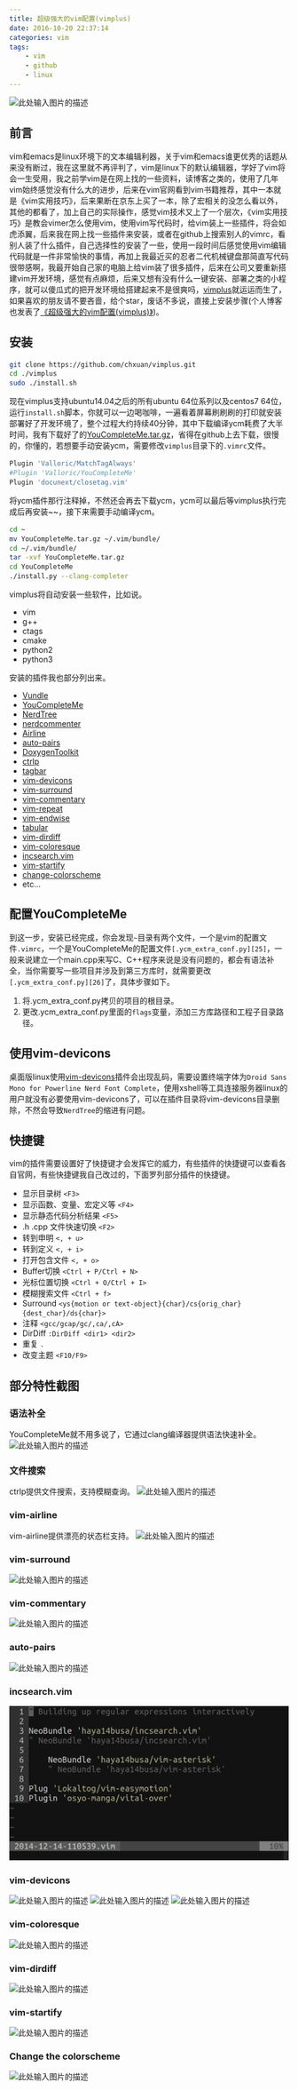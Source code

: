 ```yaml
---
title: 超级强大的vim配置(vimplus)
date: 2016-10-20 22:37:14
categories: vim
tags: 
    - vim
    - github
    - linux
---
```


![此处输入图片的描述][1]

前言
-----

vim和emacs是linux环境下的文本编辑利器，关于vim和emacs谁更优秀的话题从来没有断过，我在这里就不再评判了，vim是linux下的默认编辑器，学好了vim将会一生受用，我之前学vim是在网上找的一些资料，读博客之类的，使用了几年vim始终感觉没有什么大的进步，后来在vim官网看到vim书籍推荐，其中一本就是《vim实用技巧》，后来果断在京东上买了一本，除了宏相关的没怎么看以外，其他的都看了，加上自己的实际操作，感觉vim技术又上了一个层次，《vim实用技巧》是教会vimer怎么使用vim，使用vim写代码时，给vim装上一些插件，将会如虎添翼，后来我在网上找一些插件来安装，或者在github上搜索别人的vimrc，看别人装了什么插件，自己选择性的安装了一些，使用一段时间后感觉使用vim编辑代码就是一件非常愉快的事情，再加上我最近买的忍者二代机械键盘那简直写代码很带感啊，我最开始自己家的电脑上给vim装了很多插件，后来在公司又要重新搭建vim开发环境，感觉有点麻烦，后来又想有没有什么一键安装、部署之类的小程序，就可以傻瓜式的把开发环境给搭建起来不是很爽吗，[vimplus][2]就运运而生了，如果喜欢的朋友请不要吝啬，给个star，废话不多说，直接上安装步骤(个人博客也发表了[《超级强大的vim配置(vimplus)》][3])。

<!--more-->

安装
-----

```bash
git clone https://github.com/chxuan/vimplus.git
cd ./vimplus
sudo ./install.sh
```

现在vimplus支持ubuntu14.04之后的所有ubuntu 64位系列以及centos7 64位，运行`install.sh`脚本，你就可以一边喝咖啡，一遍看着屏幕刷刷刷的打印就安装部署好了开发环境了，整个过程大约持续40分钟，其中下载编译ycm耗费了大半时间，我有下载好了的[YouCompleteMe.tar.gz][4]，省得在github上去下载，很慢的，你懂的，若想要手动安装ycm，需要修改`vimplus`目录下的`.vimrc`文件。

```bash
Plugin 'Valloric/MatchTagAlways'
#Plugin 'Valloric/YouCompleteMe'
Plugin 'docunext/closetag.vim'
```

将ycm插件那行注释掉，不然还会再去下载ycm，ycm可以最后等vimplus执行完成后再安装~~，接下来需要手动编译ycm。

```bash
cd ~
mv YouCompleteMe.tar.gz ~/.vim/bundle/
cd ~/.vim/bundle/
tar -xvf YouCompleteMe.tar.gz
cd YouCompleteMe
./install.py --clang-completer
```

vimplus将自动安装一些软件，比如说。

 - vim
 - g++ 
 - ctags 
 - cmake
 - python2
 - python3

安装的插件我也部分列出来。

 - [Vundle][5]
 - [YouCompleteMe][6]
 - [NerdTree][7]
 - [nerdcommenter][8]
 - [Airline][9]
 - [auto-pairs][10]
 - [DoxygenToolkit][11]
 - [ctrlp][12]
 - [tagbar][13]
 - [vim-devicons][14]
 - [vim-surround][15]
 - [vim-commentary][16]
 - [vim-repeat][17]
 - [vim-endwise][18]
 - [tabular][19]
 - [vim-dirdiff][20]
 - [vim-coloresque][21]
 - [incsearch.vim][22]
 - [vim-startify][23]
 - [change-colorscheme][24]
 - etc...
 
配置YouCompleteMe
-----

到这一步，安装已经完成，你会发现`~`目录有两个文件，一个是vim的配置文件`.vimrc`，一个是YouCompleteMe的配置文件`[.ycm_extra_conf.py][25]`，一般来说建立一个main.cpp来写C、C++程序来说是没有问题的，都会有语法补全，当你需要写一些项目并涉及到第三方库时，就需要更改`[.ycm_extra_conf.py][26]`了，具体步骤如下。

 1. 将.ycm_extra_conf.py拷贝的项目的根目录。
 2. 更改.ycm_extra_conf.py里面的`flags`变量，添加三方库路径和工程子目录路径。
 
使用vim-devicons
-----

桌面版linux使用[vim-devicons][27]插件会出现乱码，需要设置终端字体为`Droid Sans Mono for Powerline Nerd Font Complete`，使用xshell等工具连接服务器linux的用户就没有必要使用vim-devicons了，可以在插件目录将vim-devicons目录删除，不然会导致`NerdTree`的缩进有问题。

快捷键
-----

vim的插件需要设置好了快捷键才会发挥它的威力，有些插件的快捷键可以查看各自官网，有些快捷键我自己改过的，下面罗列部分插件的快捷键。

 - 显示目录树 `<F3>`
 - 显示函数、变量、宏定义等 `<F4>`
 - 显示静态代码分析结果 `<F5>`
 - .h .cpp 文件快速切换 `<F2>`
 - 转到申明 `<, + u>`
 - 转到定义 `<, + i>`
 - 打开包含文件 `<, + o>`
 - Buffer切换 `<Ctrl + P/Ctrl + N>`
 - 光标位置切换 `<Ctrl + O/Ctrl + I>`
 - 模糊搜索文件 `<Ctrl + f>`
 - Surround `<ys{motion or text-object}{char}/cs{orig_char}{dest_char}/ds{char}>`
 - 注释 `<gcc/gcap/gc/,ca/,cA>`
 - DirDiff `:DirDiff <dir1> <dir2>`
 - 重复 `.`
 - 改变主题 `<F10/F9>`

部分特性截图
-----

### 语法补全

YouCompleteMe就不用多说了，它通过clang编译器提供语法快速补全。
![此处输入图片的描述][28]
 
### 文件搜索

ctrlp提供文件搜索，支持模糊查询。
![此处输入图片的描述][29]

### vim-airline

vim-airline提供漂亮的状态栏支持。
![此处输入图片的描述][30]

### vim-surround

![此处输入图片的描述][31]

### vim-commentary

![此处输入图片的描述][32]

### auto-pairs

![此处输入图片的描述][33]

### incsearch.vim

![此处输入图片的描述][34]

### vim-devicons

![此处输入图片的描述][35]
![此处输入图片的描述][36]
![此处输入图片的描述][37]

### vim-coloresque

![此处输入图片的描述][38]

### vim-dirdiff

![此处输入图片的描述][39]

### vim-startify

![此处输入图片的描述][40]

### Change the colorscheme

![此处输入图片的描述][41]


  [1]: https://raw.githubusercontent.com/chxuan/vimplus/master/screenshots/main.png
  [2]: https://github.com/chxuan/vimplus
  [3]: http://chengxuan.me/2016/10/20/%E8%B6%85%E7%BA%A7%E5%BC%BA%E5%A4%A7%E7%9A%84vim%E9%85%8D%E7%BD%AE-vimplus/
  [4]: http://pan.baidu.com/s/1kVdgsRl
  [5]: https://github.com/VundleVim/Vundle.vim
  [6]: https://github.com/Valloric/YouCompleteMe
  [7]: https://github.com/scrooloose/nerdtree
  [8]: https://github.com/scrooloose/nerdcommenter
  [9]: https://github.com/vim-airline/vim-airline
  [10]: https://github.com/jiangmiao/auto-pairs
  [11]: https://github.com/vim-scripts/DoxygenToolkit.vim
  [12]: https://github.com/ctrlpvim/ctrlp.vim
  [13]: https://github.com/majutsushi/tagbar
  [14]: https://github.com/ryanoasis/vim-devicons
  [15]: https://github.com/tpope/vim-surround
  [16]: https://github.com/tpope/vim-commentary
  [17]: https://github.com/tpope/vim-repeat
  [18]: https://github.com/tpope/vim-endwise
  [19]: https://github.com/godlygeek/tabular
  [20]: https://github.com/will133/vim-dirdiff
  [21]: https://github.com/gko/vim-coloresque
  [22]: https://github.com/haya14busa/incsearch.vim
  [23]: https://github.com/mhinz/vim-startify
  [24]: https://github.com/chxuan/change-colorscheme
  [25]: https://github.com/chxuan/vimplus/blob/master/.ycm_extra_conf.py
  [26]: https://github.com/chxuan/vimplus/blob/master/.ycm_extra_conf.py
  [27]: https://github.com/ryanoasis/vim-devicons
  [28]: https://camo.githubusercontent.com/1f3f922431d5363224b20e99467ff28b04e810e2/687474703a2f2f692e696d6775722e636f6d2f304f50346f6f642e676966
  [29]: https://camo.githubusercontent.com/e15ac916ab9a14dd07135cb2d985cc7333200a38/687474703a2f2f692e696d6775722e636f6d2f614f63774877742e706e67
  [30]: https://camo.githubusercontent.com/ba79534309330accd776a8d2a0712f7c4037d7f9/68747470733a2f2f662e636c6f75642e6769746875622e636f6d2f6173736574732f3330363530322f313037323632332f34346332393261302d313439352d313165332d396365362d6463616461336631633533362e676966
  [31]: https://camo.githubusercontent.com/1f02cead8bdcf894f26b0006c44068a33a7dc8e5/687474703a2f2f6a6f65646963617374726f2e636f6d2f7374617469632f70696374757265732f737572726f756e645f656e2e676966
  [32]: https://camo.githubusercontent.com/2f5cb5bc9a964b0d9e623b5b3aff0314294ac841/687474703a2f2f6a6f65646963617374726f2e636f6d2f7374617469632f70696374757265732f636f6d6d656e746172795f656e2e676966
  [33]: https://camo.githubusercontent.com/372b34413e710cdbc95c5a5c1f901baf9e77791d/687474703a2f2f6a6f65646963617374726f2e636f6d2f7374617469632f70696374757265732f736d617274696e7075745f656e2e676966
  [34]: https://raw.githubusercontent.com/haya14busa/i/master/incsearch.vim/incremental_regex_building.gif
  [35]: https://raw.githubusercontent.com/wiki/ryanoasis/vim-devicons/screenshots/v0.8.x/nerdtree-1.png
  [36]: https://raw.githubusercontent.com/wiki/ryanoasis/vim-devicons/screenshots/v0.8.x/nerdtree-2.png
  [37]: https://raw.githubusercontent.com/wiki/ryanoasis/vim-devicons/screenshots/v0.8.x/nerdtree-3.png
  [38]: https://camo.githubusercontent.com/70916a51f45b5729332803c5de303f6f1849fc50/68747470733a2f2f7261772e6769746875622e636f6d2f676f726f64696e736b69792f76696d2d636f6c6f7265737175652f6d61737465722f73637265656e2e706e67
  [39]: https://raw.githubusercontent.com/will133/vim-dirdiff/master/screenshot.png
  [40]: https://raw.githubusercontent.com/mhinz/vim-startify/master/pictures/startify-menu.png
  [41]: https://raw.githubusercontent.com/chxuan/vimplus/master/screenshots/change-colorscheme.gif

